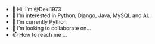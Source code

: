 - 👋 Hi, I’m @Deki1973
- 👀 I’m interested in Python, Django, Java, MySQL and AI.
- 🌱 I’m currently Python
- 💞️ I’m looking to collaborate on...
- 📫 How to reach me ...

<!---
Deki1973/Deki1973 is a ✨ special ✨ repository because its `README.md` (this file) appears on your GitHub profile.
You can click the Preview link to take a look at your changes.
--->
